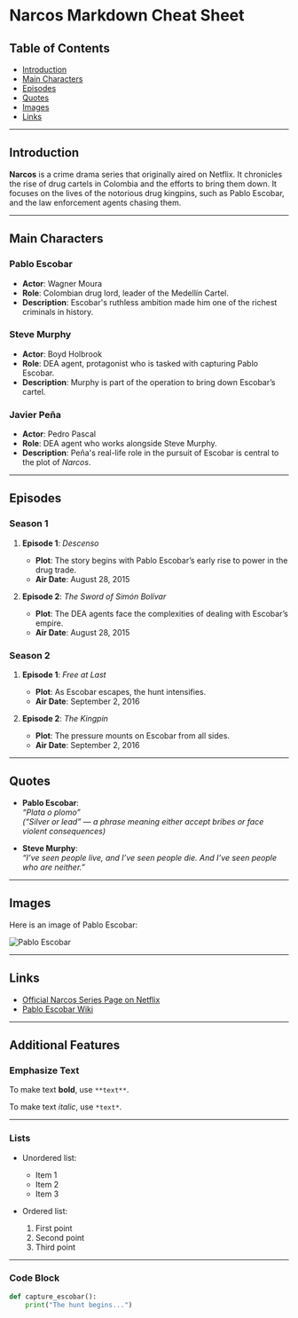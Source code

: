 # Narcos Markdown Cheat Sheet

## Table of Contents
- [Introduction](#introduction)
- [Main Characters](#main-characters)
- [Episodes](#episodes)
- [Quotes](#quotes)
- [Images](#images)
- [Links](#links)

---

## Introduction

**Narcos** is a crime drama series that originally aired on Netflix. It chronicles the rise of drug cartels in Colombia and the efforts to bring them down. It focuses on the lives of the notorious drug kingpins, such as Pablo Escobar, and the law enforcement agents chasing them.

---

## Main Characters

### Pablo Escobar
- **Actor**: Wagner Moura
- **Role**: Colombian drug lord, leader of the Medellín Cartel.
- **Description**: Escobar's ruthless ambition made him one of the richest criminals in history.

### Steve Murphy
- **Actor**: Boyd Holbrook
- **Role**: DEA agent, protagonist who is tasked with capturing Pablo Escobar.
- **Description**: Murphy is part of the operation to bring down Escobar’s cartel.

### Javier Peña
- **Actor**: Pedro Pascal
- **Role**: DEA agent who works alongside Steve Murphy.
- **Description**: Peña's real-life role in the pursuit of Escobar is central to the plot of *Narcos*.

---

## Episodes

### Season 1

1. **Episode 1**: *Descenso*
   - **Plot**: The story begins with Pablo Escobar’s early rise to power in the drug trade.
   - **Air Date**: August 28, 2015

2. **Episode 2**: *The Sword of Simón Bolívar*
   - **Plot**: The DEA agents face the complexities of dealing with Escobar’s empire.
   - **Air Date**: August 28, 2015

### Season 2

1. **Episode 1**: *Free at Last*
   - **Plot**: As Escobar escapes, the hunt intensifies.
   - **Air Date**: September 2, 2016

2. **Episode 2**: *The Kingpin*
   - **Plot**: The pressure mounts on Escobar from all sides.
   - **Air Date**: September 2, 2016

---

## Quotes

- **Pablo Escobar**:  
  *“Plata o plomo”*  
  *(“Silver or lead” — a phrase meaning either accept bribes or face violent consequences)*

- **Steve Murphy**:  
  *“I’ve seen people live, and I’ve seen people die. And I’ve seen people who are neither.”*

---

## Images

Here is an image of Pablo Escobar:

![Pablo Escobar](https://upload.wikimedia.org/wikipedia/commons/thumb/7/73/Pablo_Escobar_1989.jpg/440px-Pablo_Escobar_1989.jpg)

---

## Links

- [Official Narcos Series Page on Netflix](https://www.netflix.com/title/80025172)
- [Pablo Escobar Wiki](https://en.wikipedia.org/wiki/Pablo_Escobar)

---

## Additional Features

### Emphasize Text

To make text **bold**, use `**text**`.

To make text *italic*, use `*text*`.

---

### Lists

- Unordered list:
  - Item 1
  - Item 2
  - Item 3
  
- Ordered list:
  1. First point
  2. Second point
  3. Third point

---

### Code Block

```python
def capture_escobar():
    print("The hunt begins...")
